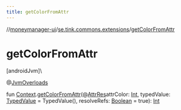 ```yaml
---
title: getColorFromAttr
---
```

//[moneymanager-ui](../../index.html)/[se.tink.commons.extensions](index.html)/[getColorFromAttr](get-color-from-attr.html)



# getColorFromAttr



[androidJvm]\




@[JvmOverloads](https://kotlinlang.org/api/latest/jvm/stdlib/kotlin.jvm/-jvm-overloads/index.html)



fun [Context](https://developer.android.com/reference/kotlin/android/content/Context.html).[getColorFromAttr](get-color-from-attr.html)(@[AttrRes](https://developer.android.com/reference/kotlin/androidx/annotation/AttrRes.html)attrColor: [Int](https://kotlinlang.org/api/latest/jvm/stdlib/kotlin/-int/index.html), typedValue: [TypedValue](https://developer.android.com/reference/kotlin/android/util/TypedValue.html) = TypedValue(), resolveRefs: [Boolean](https://kotlinlang.org/api/latest/jvm/stdlib/kotlin/-boolean/index.html) = true): [Int](https://kotlinlang.org/api/latest/jvm/stdlib/kotlin/-int/index.html)




